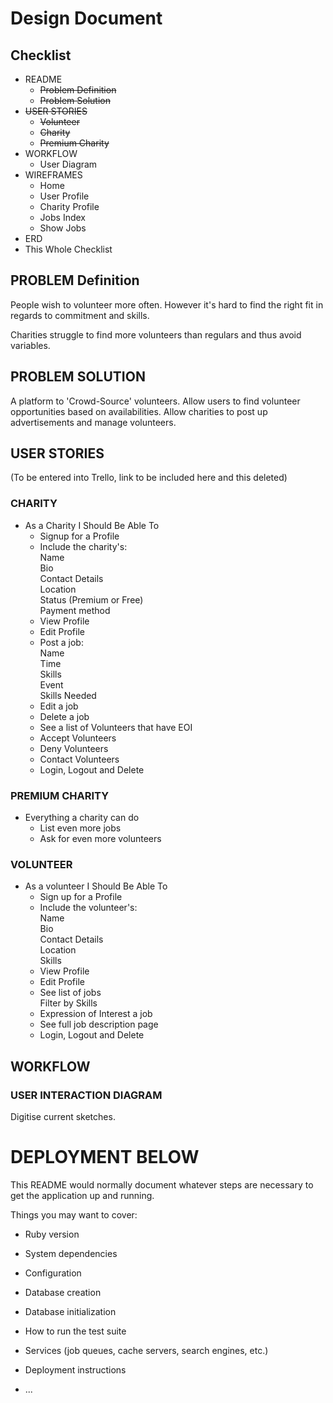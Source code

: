 # Design Document
## Checklist
* README
  * ~~Problem Definition~~  
  * ~~Problem Solution~~  
* ~~USER STORIES~~
  * ~~Volunteer~~  
  * ~~Charity~~  
  * ~~Premium Charity~~  
* WORKFLOW
  * User Diagram
* WIREFRAMES
  * Home  
  * User Profile  
  * Charity Profile  
  * Jobs Index  
  * Show Jobs  
* ERD
* This Whole Checklist

## PROBLEM Definition

  People wish to volunteer more often. However it's hard to find the right fit in regards to commitment and skills.

  Charities struggle to find more volunteers than regulars and thus avoid variables.


## PROBLEM SOLUTION

  A platform to 'Crowd-Source' volunteers. Allow users to find volunteer opportunities based on availabilities. Allow charities to post up advertisements and manage volunteers.

## USER STORIES

  (To be entered into Trello, link to be included here and this deleted)

### CHARITY
* As a Charity I Should Be Able To
  * Signup for a Profile
  * Include the charity's:  
   Name  
   Bio  
   Contact Details  
   Location  
   Status (Premium or Free)  
   Payment method  
  * View Profile
  * Edit Profile
  * Post a job:  
   Name  
   Time  
   Skills  
   Event  
   Skills Needed  
  * Edit a job
  * Delete a job
  * See a list of Volunteers that have EOI
  * Accept Volunteers
  * Deny Volunteers
  * Contact Volunteers
  * Login, Logout and Delete

### PREMIUM CHARITY
* Everything a charity can do
  * List even more jobs
  * Ask for even more volunteers

### VOLUNTEER
* As a volunteer I Should Be Able To
  * Sign up for a Profile
  * Include the volunteer's:  
   Name  
   Bio  
   Contact Details  
   Location  
   Skills  
  * View Profile
  * Edit Profile
  * See list of jobs  
   Filter by Skills
  * Expression of Interest a job
  * See full job description page
  * Login, Logout and Delete

## WORKFLOW
### USER INTERACTION DIAGRAM

   Digitise current sketches.


# DEPLOYMENT BELOW
This README would normally document whatever steps are necessary to get the
application up and running.

Things you may want to cover:

* Ruby version

* System dependencies

* Configuration

* Database creation

* Database initialization

* How to run the test suite

* Services (job queues, cache servers, search engines, etc.)

* Deployment instructions

* ...
